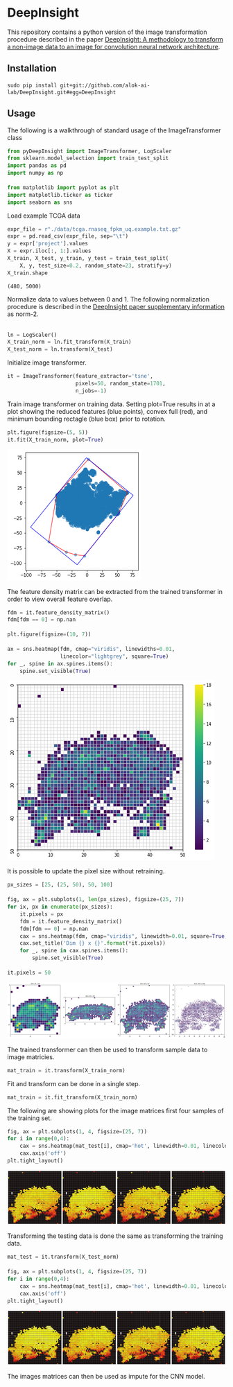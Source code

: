 # DeepInsight

This repository contains a python version of the image transformation procedure described in the paper [DeepInsight: A methodology to transform a non-image data to an image for convolution neural network architecture](https://doi.org/10.1038/s41598-019-47765-6).

## Installation

```
sudo pip install git+git://github.com/alok-ai-lab/DeepInsight.git#egg=DeepInsight
```

## Usage

The following is a walkthrough of standard usage of the ImageTransformer class

```python
from pyDeepInsight import ImageTransformer, LogScaler
from sklearn.model_selection import train_test_split
import pandas as pd
import numpy as np

from matplotlib import pyplot as plt
import matplotlib.ticker as ticker
import seaborn as sns
```
Load example TCGA data

```python
expr_file = r"./data/tcga.rnaseq_fpkm_uq.example.txt.gz"
expr = pd.read_csv(expr_file, sep="\t")
y = expr['project'].values
X = expr.iloc[:, 1:].values
X_train, X_test, y_train, y_test = train_test_split(
    X, y, test_size=0.2, random_state=23, stratify=y)
X_train.shape
```
    (480, 5000)

Normalize data to values between 0 and 1. The following normalization procedure is described in the [DeepInsight paper supplementary information](https://static-content.springer.com/esm/art%3A10.1038%2Fs41598-019-47765-6/MediaObjects/41598_2019_47765_MOESM1_ESM.pdf) as norm-2.

```python

ln = LogScaler()
X_train_norm = ln.fit_transform(X_train)
X_test_norm = ln.transform(X_test)

```
Initialize image transformer.

```python
it = ImageTransformer(feature_extractor='tsne', 
                      pixels=50, random_state=1701, 
                      n_jobs=-1)
```

Train image transformer on training data. Setting plot=True results in at a plot showing the reduced features (blue points), convex full (red), and minimum bounding rectagle (blue box) prior to rotation.

```python
plt.figure(figsize=(5, 5))
it.fit(X_train_norm, plot=True)
```

![png](./data/output_8_0.png)

The feature density matrix can be extracted from the trained transformer in order to view overall feature overlap.

```python
fdm = it.feature_density_matrix()
fdm[fdm == 0] = np.nan

plt.figure(figsize=(10, 7))

ax = sns.heatmap(fdm, cmap="viridis", linewidths=0.01, 
                 linecolor="lightgrey", square=True)
for _, spine in ax.spines.items():
    spine.set_visible(True)
```

![png](./data/output_9_0.png)

It is possible to update the pixel size without retraining.

```python
px_sizes = [25, (25, 50), 50, 100]

fig, ax = plt.subplots(1, len(px_sizes), figsize=(25, 7))
for ix, px in enumerate(px_sizes):
    it.pixels = px
    fdm = it.feature_density_matrix()
    fdm[fdm == 0] = np.nan
    cax = sns.heatmap(fdm, cmap="viridis", linewidth=0.01, square=True, ax=ax[ix], cbar=False)
    cax.set_title('Dim {} x {}'.format(*it.pixels))
    for _, spine in cax.spines.items():
        spine.set_visible(True)

it.pixels = 50
```

![png](./data/output_9_5.png)

The trained transformer can then be used to transform sample data to image matricies.

```python
mat_train = it.transform(X_train_norm)
```

Fit and transform can be done in a single step.

```python
mat_train = it.fit_transform(X_train_norm)
```
The following are showing plots for the image matrices first four samples of the training set. 

```python
fig, ax = plt.subplots(1, 4, figsize=(25, 7))
for i in range(0,4):
    cax = sns.heatmap(mat_test[i], cmap='hot', linewidth=0.01, linecolor='dimgrey', square=True, ax=ax[i], cbar=False)
    cax.axis('off')
plt.tight_layout()
```

![png](./data/output_14_0.png)

Transforming the testing data is done the same as transforming the training data.

```python
mat_test = it.transform(X_test_norm)

fig, ax = plt.subplots(1, 4, figsize=(25, 7))
for i in range(0,4):
    cax = sns.heatmap(mat_test[i], cmap='hot', linewidth=0.01, linecolor='dimgrey', square=True, ax=ax[i], cbar=False)
    cax.axis('off')
plt.tight_layout()
```

![png](./data/output_17_0.png)

The images matrices can then be used as impute for the CNN model.
